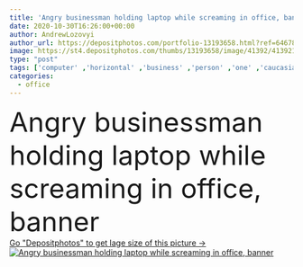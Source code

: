 ```yaml
---
title: 'Angry businessman holding laptop while screaming in office, banner  '
date: 2020-10-30T16:26:00+00:00
author: AndrewLozovyi
author_url: https://depositphotos.com/portfolio-13193658.html?ref=64678756
image: https://st4.depositphotos.com/thumbs/13193658/image/41392/413921466/api_thumb_450.jpg?forcejpeg=true
type: "post"
tags: ['computer' ,'horizontal' ,'business' ,'person' ,'one' ,'caucasian' ,'man' ,'technology' ,'crop' ,'banner' ,'emotion' ,'office' ,'suit' ,'device' ,'laptop' ,'professional' ,'work' ,'stress' ,'job' ,'businessman' ,'indoors' ,'problem' ,'angry' ,'executive' ,'workplace' ,'irritated' ,'shout' ,'scream' ,'Anxiety' ,'deadline' ,'aggressive' ,'nervous' ,'yell' ,'tense' ,'overwork' ,'formal wear' ,'nervous breakdown' ,'website header' ]
categories: 
  - office
---
```

<div aling="center">
            <font size="60"> Angry businessman holding laptop while screaming in office, banner</font>   
</div>
<div>
    <a href='https://st4.depositphotos.com/thumbs/13193658/image/41392/413921466/api_thumb_450.jpg?forcejpeg=true?ref=64678756' target=_blank > Go "Depositphotos" to get lage size of this picture ->
        <img href='https://st4.depositphotos.com/thumbs/13193658/image/41392/413921466/api_thumb_450.jpg?forcejpeg=true?ref=64678756' src='https://st4.depositphotos.com/13193658/41392/i/950/depositphotos_413921466-stock-photo-angry-businessman-holding-laptop-while.jpg?forcejpeg=true' alt='Angry businessman holding laptop while screaming in office, banner' >
    </a>
</div>
